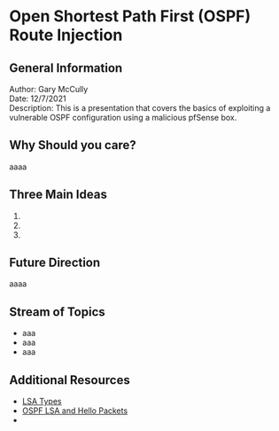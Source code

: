 # Open Shortest Path First (OSPF) Route Injection
## General Information 
Author: Gary McCully<br>
Date: 12/7/2021<br>
Description: This is a presentation that covers the basics of exploiting a vulnerable OSPF configuration using a malicious pfSense box.<br>

## Why Should you care?
aaaa

## Three Main Ideas
1.
2.
3.

## Future Direction
aaaa

## Stream of Topics
- aaa
- aaa
- aaa


## Additional Resources
- <a href="https://networklessons.com/ospf/ospf-lsa-types-explained">LSA Types</a>
- <a href ="https://learningnetwork.cisco.com/s/article/ospf-hello-and-lsa-packets"> OSPF LSA and Hello Packets</a>
-
